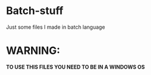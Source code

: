 # Batch-stuff
Just some files I made in batch language

# WARNING:

<strong>TO USE THIS FILES YOU NEED TO BE IN A <b>WINDOWS OS</b></strong>
